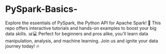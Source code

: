 # PySpark-Basics-
Explore the essentials of PySpark, the Python API for Apache Spark! 🌟 This repo offers interactive tutorials and hands-on examples to boost your big data skills. 📊💻 Perfect for beginners and pros alike, you'll learn data manipulation, analysis, and machine learning. Join us and ignite your data journey today! 🔥
